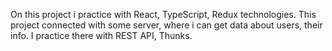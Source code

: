 On this project i practice with React, TypeScript, Redux technologies.
This project connected with some server, where i can get data about users, their info.
I practice there with REST API,  Thunks.
